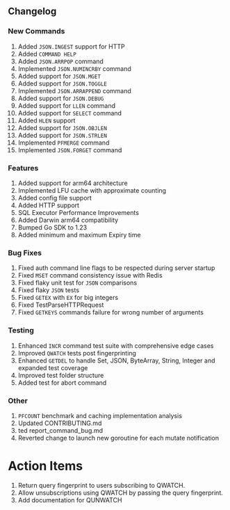 ---
---

## Changelog

### New Commands

1. Added `JSON.INGEST` support for HTTP
2. Added `COMMAND HELP`
3. Added `JSON.ARRPOP` command
4. Implemented `JSON.NUMINCRBY` command
5. Added support for `JSON.MGET`
6. Added support for `JSON.TOGGLE`
7. Implemented `JSON.ARRAPPEND` command
8. Added support for `JSON.DEBUG`
9. Added support for `LLEN` command
10. Added support for `SELECT` command
11. Added `HLEN` support
12. Added support for `JSON.OBJLEN`
13. Added support for `JSON.STRLEN`
14. Implemented `PFMERGE` command
15. Implemented `JSON.FORGET` command

### Features

1. Added support for arm64 architecture
2. Implemented LFU cache with approximate counting
3. Added config file support
4. Added HTTP support
5. SQL Executor Performance Improvements
6. Added Darwin arm64 compatibility
7. Bumped Go SDK to 1.23
8. Added minimum and maximum Expiry time

### Bug Fixes

1. Fixed auth command line flags to be respected during server startup
2. Fixed `MSET` command consistency issue with Redis
3. Fixed flaky unit test for `JSON` comparisons
4. Fixed flaky `JSON` tests
5. Fixed `GETEX` with `EX` for big integers
6. Fixed TestParseHTTPRequest
7. Fixed `GETKEYS` commands failure for wrong number of arguments

### Testing

1. Enhanced `INCR` command test suite with comprehensive edge cases
2. Improved `QWATCH` tests post fingerprinting
3. Enhanced `GETDEL` to handle Set, JSON, ByteArray, String, Integer and expanded test coverage
4. Improved test folder structure
5. Added test for abort command

### Other

1. `PFCOUNT` benchmark and caching implementation analysis
2. Updated CONTRIBUTING.md
3. ted report_command_bug.md
4. Reverted change to launch new goroutine for each mutate notification

# Action Items

1. Return query fingerprint to users subscribing to QWATCH.
2. Allow unsubscriptions using QWATCH by passing the query fingerprint.
3. Add documentation for QUNWATCH
